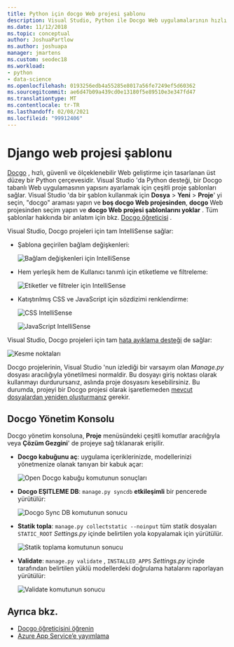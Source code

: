```yaml
---
title: Python için docgo Web projesi şablonu
description: Visual Studio, Python ile Docgo Web uygulamalarının hızlı bir şekilde oluşturulmasına yönelik kapsamlı bir şablon sağlar.
ms.date: 11/12/2018
ms.topic: conceptual
author: JoshuaPartlow
ms.author: joshuapa
manager: jmartens
ms.custom: seodec18
ms.workload:
- python
- data-science
ms.openlocfilehash: 0193256edb4a55285e8017a56fe7249ef5d60362
ms.sourcegitcommit: ae6d47b09a439cd0e13180f5e89510e3e347fd47
ms.translationtype: MT
ms.contentlocale: tr-TR
ms.lasthandoff: 02/08/2021
ms.locfileid: "99912406"
---
```

# <a name="django-web-project-template"></a>Django web projesi şablonu

[Docgo](https://www.djangoproject.com/) , hızlı, güvenli ve ölçeklenebilir Web geliştirme için tasarlanan üst düzey bir Python çerçevesidir. Visual Studio 'da Python desteği, bir Docgo tabanlı Web uygulamasının yapısını ayarlamak için çeşitli proje şablonları sağlar. Visual Studio 'da bir şablon kullanmak için **Dosya**  >  **Yeni**  >  **Proje**' yi seçin, "docgo" araması yapın ve **boş docgo Web projesinden**, **docgo** Web projesinden seçim yapın ve **docgo Web projesi şablonlarını yoklar** . Tüm şablonlar hakkında bir anlatım için bkz. [Docgo öğreticisi](learn-django-in-visual-studio-step-01-project-and-solution.md) .

Visual Studio, Docgo projeleri için tam IntelliSense sağlar:

- Şablona geçirilen bağlam değişkenleri:

    ![Bağlam değişkenleri için IntelliSense](media/template-django-intellisense.png)

- Hem yerleşik hem de Kullanıcı tanımlı için etiketleme ve filtreleme:

    ![Etiketler ve filtreler için IntelliSense](media/template-django-intellisense-filter.png)

- Katıştırılmış CSS ve JavaScript için sözdizimi renklendirme:

    ![CSS IntelliSense](media/template-django-intellisense-css.png)

    ![JavaScript IntelliSense](media/template-django-intellisense-js.png)

Visual Studio, Docgo projeleri için tam [hata ayıklama desteği](debugging-python-in-visual-studio.md) de sağlar:

![Kesme noktaları](media/template-django-debugging.png)

Docgo projelerinin, Visual Studio 'nun izlediği bir varsayım olan *Manage.py* dosyası aracılığıyla yönetilmesi normaldir. Bu dosyayı giriş noktası olarak kullanmayı durdurursanız, aslında proje dosyasını kesebilirsiniz. Bu durumda, projeyi bir Docgo projesi olarak işaretlemeden [mevcut dosyalardan yeniden oluşturmanız](managing-python-projects-in-visual-studio.md#create-a-project-from-existing-files) gerekir.

## <a name="django-management-console"></a>Docgo Yönetim Konsolu

Docgo yönetim konsoluna, **Proje** menüsündeki çeşitli komutlar aracılığıyla veya **Çözüm Gezgini**' de projeye sağ tıklanarak erişilir.

- **Docgo kabuğunu aç**: uygulama içeriklerinizde, modellerinizi yönetmenize olanak tanıyan bir kabuk açar:

    ![Open Docgo kabuğu komutunun sonuçları](media/template-django-console-shell.png)

- **Docgo EŞITLEME DB**: `manage.py syncdb` **etkileşimli** bir pencerede yürütülür:

    ![Docgo Sync DB komutunun sonucu](media/template-django-console-sync-db.png)

- **Statik topla**: `manage.py collectstatic --noinput` tüm statik dosyaları `STATIC_ROOT` *Settings.py* içinde belirtilen yola kopyalamak için yürütülür.

    ![Statik toplama komutunun sonucu](media/template-django-console-collect-static.png)

- **Validate**: `manage.py validate` , `INSTALLED_APPS` *Settings.py* içinde tarafından belirtilen yüklü modellerdeki doğrulama hatalarını raporlayan yürütülür:

    ![Validate komutunun sonucu](media/template-django-console-validate.png)

## <a name="see-also"></a>Ayrıca bkz.

- [Docgo öğreticisini öğrenin](learn-django-in-visual-studio-step-01-project-and-solution.md)
- [Azure App Service’e yayımlama](publishing-python-web-applications-to-azure-from-visual-studio.md)
